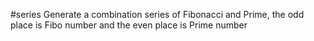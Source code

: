 #series
Generate a combination series of Fibonacci and Prime,
the odd place is Fibo number and
the even place is Prime number